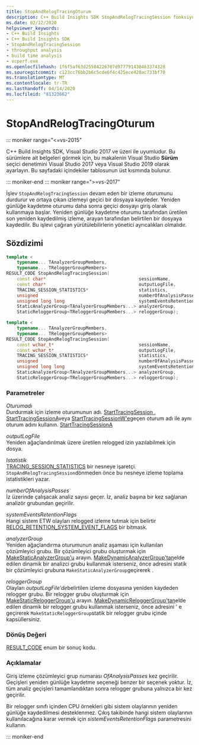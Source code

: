 ```yaml
---
title: StopAndRelogTracingOturum
description: C++ Build Insights SDK StopAndRelogTracingSession fonksiyonu referans.
ms.date: 02/12/2020
helpviewer_keywords:
- C++ Build Insights
- C++ Build Insights SDK
- StopAndRelogTracingSession
- throughput analysis
- build time analysis
- vcperf.exe
ms.openlocfilehash: 1f6f5af63d25504226707d977791430463374328
ms.sourcegitcommit: c123cc76bb2b6c5cde6f4c425ece420ac733bf70
ms.translationtype: MT
ms.contentlocale: tr-TR
ms.lasthandoff: 04/14/2020
ms.locfileid: "81323662"
---
```

# <a name="stopandrelogtracingsession"></a>StopAndRelogTracingOturum

::: moniker range="<=vs-2015"

C++ Build Insights SDK, Visual Studio 2017 ve üzeri ile uyumludur. Bu sürümlere ait belgeleri görmek için, bu makalenin Visual Studio **Sürüm** seçici denetimini Visual Studio 2017 veya Visual Studio 2019 olarak ayarlayın. Bu sayfadaki içindekiler tablosunun üst kısmında bulunur.

::: moniker-end
::: moniker range=">=vs-2017"

İşlev `StopAndRelogTracingSession` devam eden bir izleme oturumunu durdurur ve ortaya çıkan izlemeyi geçici bir dosyaya kaydeder. Yeniden günlüğe kaydetme oturumu daha sonra geçici dosyayı giriş olarak kullanmaya başlar. Yeniden günlüğe kaydetme oturumu tarafından üretilen son yeniden kaydedilmiş izleme, arayan tarafından belirtilen bir dosyaya kaydedilir. Bu işlevi çağıran yürütülebilirlerin yönetici ayrıcalıkları olmalıdır.

## <a name="syntax"></a>Sözdizimi

```cpp
template <
    typename... TAnalyzerGroupMembers,
    typename... TReloggerGroupMembers>
RESULT_CODE StopAndRelogTracingSession(
    const char*                                   sessionName,
    const char*                                   outputLogFile,
    TRACING_SESSION_STATISTICS*                   statistics,
    unsigned                                      numberOfAnalysisPasses,
    unsigned long long                            systemEventsRetentionFlags,
    StaticAnalyzerGroup<TAnalyzerGroupMembers...> analyzerGroup,
    StaticReloggerGroup<TReloggerGroupMembers...> reloggerGroup);

template <
    typename... TAnalyzerGroupMembers,
    typename... TReloggerGroupMembers>
RESULT_CODE StopAndRelogTracingSession(
    const wchar_t*                                sessionName,
    const wchar_t*                                outputLogFile,
    TRACING_SESSION_STATISTICS*                   statistics,
    unsigned                                      numberOfAnalysisPasses,
    unsigned long long                            systemEventsRetentionFlags,
    StaticAnalyzerGroup<TAnalyzerGroupMembers...> analyzerGroup,
    StaticReloggerGroup<TReloggerGroupMembers...> reloggerGroup);
```

### <a name="parameters"></a>Parametreler

*Oturumadı*\
Durdurmak için izleme oturumunun adı. [StartTracingSession , StartTracingSessionA](start-tracing-session.md)veya [StartTracingSessionW'e](start-tracing-session-w.md)geçen oturum adı ile aynı oturum adını kullanın. [StartTracingSessionA](start-tracing-session-a.md)

*outputLogFile*\
Yeniden ağaçlandırılmak üzere üretilen relogged izin yazılabilmek için dosya.

*Istatistik*\
[TRACING_SESSION_STATISTICS](../other-types/tracing-session-statistics-struct.md) bir nesneye işaretçi. `StopAndRelogTracingSession`dönmeden önce bu nesneye izleme toplama istatistikleri yazar.

*numberOfAnalysisPasses*\
İz üzerinde çalışacak analiz sayısı geçer. İz, analiz başına bir kez sağlanan analizör grubundan geçirilir.

*systemEventsRetentionFlags*\
Hangi sistem ETW olayları relogged izleme tutmak için belirtir [RELOG_RETENTION_SYSTEM_EVENT_FLAGS](../other-types/relog-retention-system-event-flags-constants.md) bir bitmask.

*analyzerGroup*\
Yeniden ağaçlandırma oturumunun analiz aşaması için kullanılan çözümleyici grubu. Bir çözümleyici grubu oluşturmak için [MakeStaticAnalyzerGroup'u](make-static-analyzer-group.md) arayın. [MakeDynamicAnalyzerGroup'tan](make-dynamic-analyzer-group.md)elde edilen dinamik bir analizci grubu kullanmak isterseniz, önce adresini statik bir çözümleyici grubuna `MakeStaticAnalyzerGroup`geçirerek .

*reloggerGroup*\
Olayları *outputLogFile'de*belirtilen izleme dosyasına yeniden kaydeden relogger grubu. Bir relogger grubu oluşturmak için [MakeStaticReloggerGroup'u](make-static-relogger-group.md) arayın. [MakeDynamicReloggerGroup'tan](make-dynamic-relogger-group.md)elde edilen dinamik bir relogger grubu kullanmak isterseniz, önce adresini ' e geçirerek `MakeStaticReloggerGroup`statik bir relogger grubu içinde kapsüllersiniz.

### <a name="return-value"></a>Dönüş Değeri

[RESULT_CODE](../other-types/result-code-enum.md) enum bir sonuç kodu.

### <a name="remarks"></a>Açıklamalar

Giriş izleme çözümleyici grup numarası *OfAnalysisPasses* kez geçirilir. Geçişleri yeniden günlüğe kaydetme seçeneği benzer bir seçenek yoktur. İz, tüm analiz geçişleri tamamlandıktan sonra relogger grubuna yalnızca bir kez geçirilir.

Bir relogger sınıfı içinden CPU örnekleri gibi sistem olaylarının yeniden günlüğe kaydedilmesi desteklenmez. Çıkış takibinde hangi sistem olaylarının kullanılacağına karar vermek için *sistemEventsRetentionFlags* parametresini kullanın.

::: moniker-end
